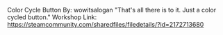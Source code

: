 Color Cycle Button
By: wowitsalogan
"That's all there is to it. Just a color cycled button."
Workshop Link: https://steamcommunity.com/sharedfiles/filedetails/?id=2172713680

